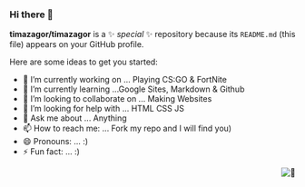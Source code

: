 ### Hi there 👋


**timazagor/timazagor** is a ✨ _special_ ✨ repository because its `README.md` (this file) appears on your GitHub profile.

Here are some ideas to get you started:

- 🔭 I’m currently working on ... Playing CS:GO & FortNite
- 🌱 I’m currently learning ...Google Sites, Markdown & Github
- 👯 I’m looking to collaborate on ...  Making Websites
- 🤔 I’m looking for help with ... HTML CSS JS
- 💬 Ask me about ... Anything
- 📫 How to reach me: ... Fork my repo and I will find you)
- 😄 Pronouns: ... :)
- ⚡ Fun fact: ... :)


[<img align="right" alt="🦑" src="https://user-images.githubusercontent.com/22963968/159836902-a7553777-f1e2-49ed-90fc-9721322b3f44.png">](#)

<!-- Until that day: https://user-images.githubusercontent.com/22963968/159836902-a7553777-f1e2-49ed-90fc-9721322b3f44.png -->














